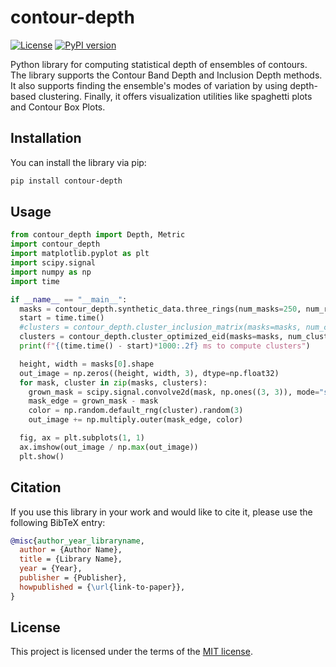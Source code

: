# contour-depth

[![License](https://img.shields.io/badge/License-MIT-blue.svg)](https://opensource.org/licenses/MIT)
[![PyPI version](https://badge.fury.io/py/library-name.svg)](https://badge.fury.io/py/library-name)

Python library for computing statistical depth of ensembles of contours. The library supports the Contour Band Depth and Inclusion Depth methods. It also supports finding the ensemble's modes of variation by using depth-based clustering. Finally, it offers visualization utilities like spaghetti plots and Contour Box Plots. 

## Installation

You can install the library via pip:

```bash
pip install contour-depth
```

## Usage

```python
from contour_depth import Depth, Metric
import contour_depth
import matplotlib.pyplot as plt
import scipy.signal
import numpy as np
import time

if __name__ == "__main__":
  masks = contour_depth.synthetic_data.three_rings(num_masks=250, num_rows=256, num_cols=256, seed=42)
  start = time.time()
  #clusters = contour_depth.cluster_inclusion_matrix(masks=masks, num_clusters=3, depth=Depth.EpsilonInclusionDepth, metric=Metric.Depth, kmeans_random_seed=42)
  clusters = contour_depth.cluster_optimized_eid(masks=masks, num_clusters=3, metric=Metric.Depth, kmeans_random_seed=42)
  print(f"{(time.time() - start)*1000:.2f} ms to compute clusters")

  height, width = masks[0].shape
  out_image = np.zeros((height, width, 3), dtype=np.float32)
  for mask, cluster in zip(masks, clusters):
    grown_mask = scipy.signal.convolve2d(mask, np.ones((3, 3)), mode="same") > 0
    mask_edge = grown_mask - mask
    color = np.random.default_rng(cluster).random(3)
    out_image += np.multiply.outer(mask_edge, color)

  fig, ax = plt.subplots(1, 1)
  ax.imshow(out_image / np.max(out_image))
  plt.show()
```

## Citation

If you use this library in your work and would like to cite it, please use the following BibTeX entry:

```bibtex
@misc{author_year_libraryname,
  author = {Author Name},
  title = {Library Name},
  year = {Year},
  publisher = {Publisher},
  howpublished = {\url{link-to-paper}},
}
```

## License

This project is licensed under the terms of the [MIT license](https://github.com/chadepl/contour-depth/blob/main/LICENSE).
